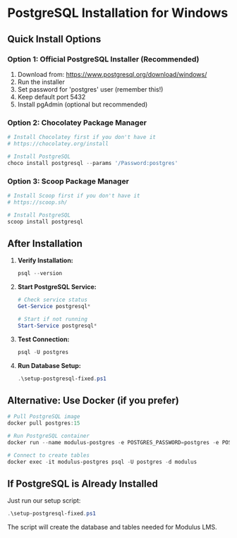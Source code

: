 # PostgreSQL Installation for Windows

## Quick Install Options

### Option 1: Official PostgreSQL Installer (Recommended)
1. Download from: https://www.postgresql.org/download/windows/
2. Run the installer
3. Set password for 'postgres' user (remember this!)
4. Keep default port 5432
5. Install pgAdmin (optional but recommended)

### Option 2: Chocolatey Package Manager
```powershell
# Install Chocolatey first if you don't have it
# https://chocolatey.org/install

# Install PostgreSQL
choco install postgresql --params '/Password:postgres'
```

### Option 3: Scoop Package Manager
```powershell
# Install Scoop first if you don't have it
# https://scoop.sh/

# Install PostgreSQL
scoop install postgresql
```

## After Installation

1. **Verify Installation:**
   ```powershell
   psql --version
   ```

2. **Start PostgreSQL Service:**
   ```powershell
   # Check service status
   Get-Service postgresql*
   
   # Start if not running
   Start-Service postgresql*
   ```

3. **Test Connection:**
   ```powershell
   psql -U postgres
   ```

4. **Run Database Setup:**
   ```powershell
   .\setup-postgresql-fixed.ps1
   ```

## Alternative: Use Docker (if you prefer)

```powershell
# Pull PostgreSQL image
docker pull postgres:15

# Run PostgreSQL container
docker run --name modulus-postgres -e POSTGRES_PASSWORD=postgres -e POSTGRES_DB=modulus -p 5432:5432 -d postgres:15

# Connect to create tables
docker exec -it modulus-postgres psql -U postgres -d modulus
```

## If PostgreSQL is Already Installed

Just run our setup script:
```powershell
.\setup-postgresql-fixed.ps1
```

The script will create the database and tables needed for Modulus LMS.
